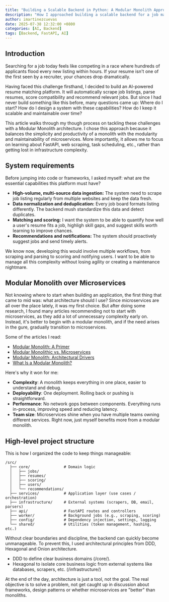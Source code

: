 ```yaml
---
title: "Building a Scalable Backend in Python: A Modular Monolith Approach"
description: "How I approached building a scalable backend for a job matching platform"
author: imartinezcuevas
date: 2025-07-38 12:32:00 +0800
categories: [AI, Backend]
tags: [Backend, FastAPI, AI]
---
```


## Introduction
Searching for a job today feels like competing in a race where hundreds of applicants flood every new listing within hours. If your resume isn't one of the first seen by a recruiter, your chances drop dramatically.

Having faced this challenge firsthand, I decided to build an AI-powered resume matching platform. It will automatically scrape job listings, parse resumes, score compatibility and recommend relevant jobs. But since I had never build something like this before, many questions came up: Where do I start? How do I design a system with these capabilities? How do I keep it scalable and maintainable over time?

This article walks through my though process on tackling these challenges with a Modular Monolith architecture. I chose this approach because it balances the simplicity and productivity of a monolith with the modularity and maintainability of microservices. More importantly, it allows me to focus on learning about FastAPI, web scraping, task scheduling, etc., rather than getting lost in infrastructure complexity.

## System requirements
Before jumping into code or frameworks, I asked myself: what are the essential capabilities this platform must have?
 * **High-volume, multi-source data ingestion:** The system need to scrape job listing regularly from multiple websites and keep the data fresh.
 * **Data normalization and deduplication:** Every job board formats listing differently. The backend mush standardize this data and detect duplicates.
 * **Matching and scoring:** I want the system to be able to quantify how well a user's resume fits a job, highligh skill gaps, and suggest skills worth learning to improve chances.
 * **Recommendations and notifications:** The system should proactively suggest jobs and send timely alerts.

We know now, developing this would involve multiple workflows, from scraping and parsing to scoring and notifying users. I want to be able to manage all this complexity without losing agility or creating a maintenance nightmare.

## Modular Monolith over Microservices
Not knowing where to start when building an application, the first thing that came to mid was: what architecture should I use? Since microservices are all over the place lately, it was my first choice. But after doing some research, I found many articles recommending not to start with microservices, as they add a lot of unnecessary complexity early on. Instead, it's better to begin with a modular monolith, and if the need arises in the gure, gradually transition to microservices.

Some of the articles I read:
* [Modular Monolith: A Primer]([https://link-url-here.org](https://www.kamilgrzybek.com/blog/posts/modular-monolith-primer))
* [Modular Monolithic vs. Microservices]([https://link-url-here.org](https://www.fullstack.com/labs/resources/blog/modular-monolithic-vs-microservices))
* [Modular Monolith: Architectural Drivers]([https://link-url-here.org](https://www.kamilgrzybek.com/blog/posts/modular-monolith-architectural-drivers))
* [What Is a Modular Monolith?]([https://link-url-here.org](https://www.milanjovanovic.tech/blog/what-is-a-modular-monolith))

Here's why it won for me:
* **Complexity**: A monolith keeps everything in one place, easier to understand and debug.
* **Deployability**: One deployment. Rolling back or pushing is straightforward. 
* **Performance**: No network gops between components. Everything runs in-process, improving speed and reducing latency.
* **Team size**: Microservices shine when you have multiple teams owning different services. Right now, just myself benefits more from a modular monolith.

## High-level project structure
This is how I organized the code to keep things manageable:
```console
/src/
  ├── core/               # Domain logic
  │   ├── jobs/
  │   ├── resumes/
  │   ├── scoring/
  │   ├── users/
  │   └── recommendations/
  ├── services/           # Application layer (use cases / orchestration)
  ├── infrastructure/     # External systems (scrapers, DB, email, parsers)
  ├── api/                # FastAPI routes and controllers
  ├── worker/             # Background jobs (e.g., scraping, scoring)
  ├── config/             # Dependency injection, settings, logging
  └── shared/             # Utilities (token management, hashing, etc.)
```
Without clear boundaries and discipline, the backend can quickly become unmanageable. To prevent this, I used architectural principles from DDD, Hexagonal and Onion architecture.
* DDD to define clear business domains (/core/).
* Hexagonal to isolate core business logic from external systems like databases, scrapers, etc. (/infrastructure/)

At the end of the day, architecture is just a tool, not the goal. The real objective is to solve a problem, not get caught up in discussion about frameworks, design patterns or whether microservices are "better" than monoliths.
